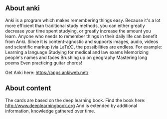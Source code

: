 About anki
----------

Anki is a program which makes remembering things easy. Because it's a lot more efficient than traditional study methods, you can either greatly decrease your time spent studying, or greatly increase the amount you learn. 
Anyone who needs to remember things in their daily life can benefit from Anki. Since it is content-agnostic and supports images, audio, videos and scientific markup (via LaTeX), the possibilities are endless.
For example: 
Learning a language
Studying for medical and law exams
Memorizing people's names and faces
Brushing up on geography
Mastering long poems
Even practicing guitar chords!

Get Anki here: https://apps.ankiweb.net/


About content
-------------

The cards are based on the deep learning book.
Find the book here: http://www.deeplearningbook.org
And is extended by additional information, knowledge gathered over time.
